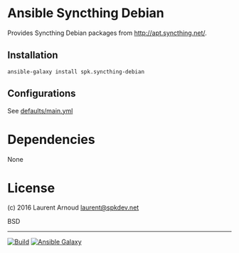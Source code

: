 # Ansible Syncthing Debian

Provides Syncthing Debian packages from <http://apt.syncthing.net/>.

## Installation

```
ansible-galaxy install spk.syncthing-debian
```

## Configurations

See
[defaults/main.yml](https://github.com/spk/ansible-syncthing-debian/blob/master/defaults/main.yml)

# Dependencies

None

# License

(c) 2016 Laurent Arnoud <laurent@spkdev.net>

BSD

---
[![Build](https://img.shields.io/travis-ci/spk/ansible-syncthing-debian.svg)](https://travis-ci.org/spk/ansible-syncthing-debian)
[![Ansible Galaxy](https://img.shields.io/badge/galaxy-spk.syncthing-debian-blue.svg?style=flat)](https://galaxy.ansible.com/spk/syncthing-debian/)

